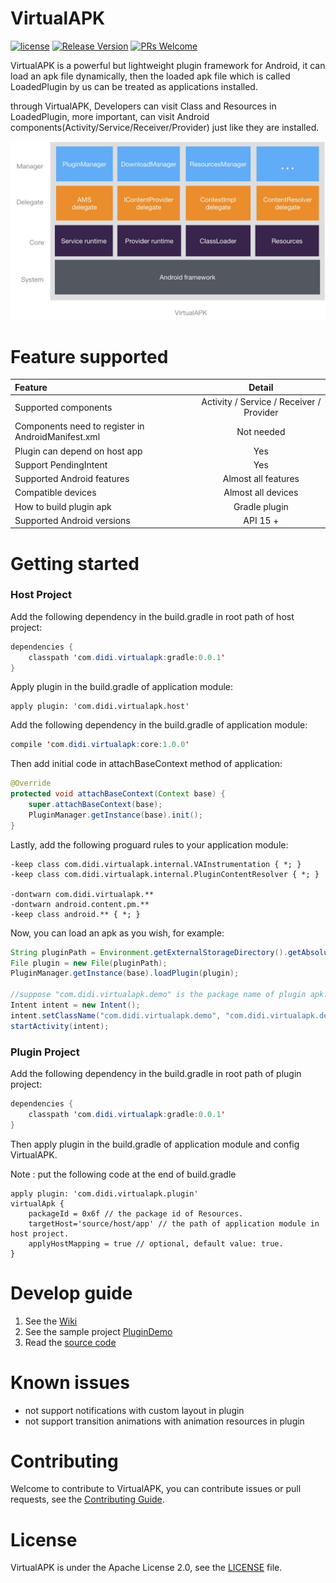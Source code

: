 # VirtualAPK

[![license](http://img.shields.io/badge/license-Apache2.0-brightgreen.svg?style=flat)](https://github.com/didichuxing/VirtualAPK/blob/master/LICENSE)
[![Release Version](https://img.shields.io/badge/release-1.0.0-red.svg)](https://github.com/didichuxing/VirtualAPK/releases) 
[![PRs Welcome](https://img.shields.io/badge/PRs-welcome-brightgreen.svg)](https://github.com/didichuxing/VirtualAPK/pulls)

VirtualAPK is a powerful but lightweight plugin framework for Android, it can load an apk file dynamically, then the loaded apk file which is called LoadedPlugin by us can be treated as applications installed.

through VirtualAPK, Developers can visit Class and Resources in LoadedPlugin, more important, can visit Android components(Activity/Service/Receiver/Provider) just like they are installed.

![VirtualAPK](imgs/va.png)
# Feature supported

|Feature|Detail
|:-------------|:-------------:|
| Supported components |Activity / Service / Receiver / Provider
| Components need to register in AndroidManifest.xml |Not needed
| Plugin can depend on host app| Yes
| Support PendingIntent| Yes
| Supported Android features| Almost all features
| Compatible devices| Almost all devices
| How to build plugin apk |Gradle plugin
| Supported Android versions |API 15 +
# Getting started
### Host Project
Add the following dependency in the build.gradle in root path of host project:
``` java
dependencies {
    classpath 'com.didi.virtualapk:gradle:0.0.1'
}
```

Apply plugin in the build.gradle of application module:
```
apply plugin: 'com.didi.virtualapk.host'
```

Add the following dependency in the build.gradle of application module:
``` java
compile 'com.didi.virtualapk:core:1.0.0'
```

Then add initial code in attachBaseContext method of application:
``` java
@Override
protected void attachBaseContext(Context base) {
    super.attachBaseContext(base);
    PluginManager.getInstance(base).init();
}
```

Lastly, add the following proguard rules to your application module:
```
-keep class com.didi.virtualapk.internal.VAInstrumentation { *; }
-keep class com.didi.virtualapk.internal.PluginContentResolver { *; }

-dontwarn com.didi.virtualapk.**
-dontwarn android.content.pm.**
-keep class android.** { *; }
```

Now, you can load an apk as you wish, for example:

``` java
String pluginPath = Environment.getExternalStorageDirectory().getAbsolutePath().concat("/Test.apk");
File plugin = new File(pluginPath);
PluginManager.getInstance(base).loadPlugin(plugin);

//suppose "com.didi.virtualapk.demo" is the package name of plugin apk.
Intent intent = new Intent();
intent.setClassName("com.didi.virtualapk.demo", "com.didi.virtualapk.demo.MainActivity");
startActivity(intent);
```
### Plugin Project
Add the following dependency in the build.gradle in root path of plugin project:
``` java
dependencies {
    classpath 'com.didi.virtualapk:gradle:0.0.1'
}
```

Then apply plugin in the build.gradle of application module and config VirtualAPK.

Note : put the following code at the end of build.gradle
```
apply plugin: 'com.didi.virtualapk.plugin'
virtualApk {
    packageId = 0x6f // the package id of Resources.
    targetHost='source/host/app' // the path of application module in host project.
    applyHostMapping = true // optional, default value: true. 
}
```
# Develop guide

1. See the [Wiki](https://github.com/didichuxing/VirtualAPK/wiki)
2. See the sample project [PluginDemo](https://github.com/didichuxing/VirtualAPK/tree/master/PluginDemo)
3. Read the [source code](https://github.com/didichuxing/VirtualAPK/tree/master/CoreLibrary)

# Known issues
- not support notifications with custom layout in plugin
- not support transition animations with animation resources in plugin

# Contributing
Welcome to contribute to VirtualAPK, you can contribute issues or pull requests, see the [Contributing Guide](CONTRIBUTING.md).

# License
VirtualAPK is under the Apache License 2.0, see the [LICENSE](LICENSE) file.
